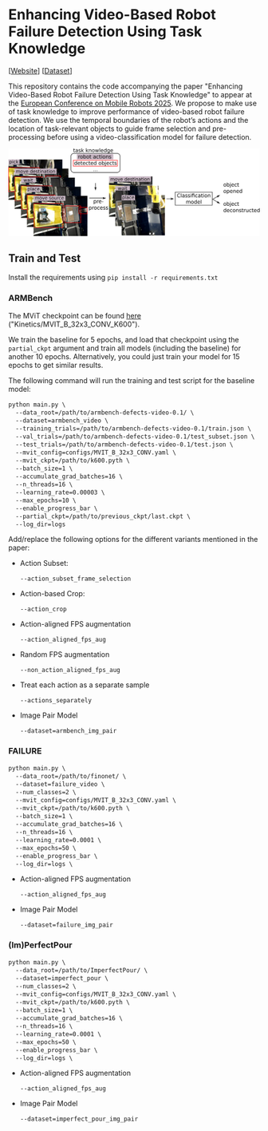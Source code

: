# Enhancing Video-Based Robot Failure Detection Using Task Knowledge

[<a href="https://sthoduka.github.io/using_task_knowledge/">Website</a>] 
[<a href="https://zenodo.org/records/15873769">Dataset</a>]

This repository contains the code accompanying the paper "Enhancing Video-Based Robot Failure Detection Using Task Knowledge" to appear at the <a href="https://ecmr2025.dei.unipd.it/">European Conference on Mobile Robots 2025</a>. We propose to make use of task knowledge to improve performance of video-based robot failure detection. We use the temporal boundaries of the robot’s actions and the location of task-relevant objects to guide frame selection and pre-processing before using a video-classification model for failure detection.

![Concept](docs/concept.svg)

## Train and Test
Install the requirements using `pip install -r requirements.txt`

### ARMBench

The MViT checkpoint can be found [here](https://github.com/facebookresearch/SlowFast/blob/main/MODEL_ZOO.md) ("Kinetics/MVIT_B_32x3_CONV_K600").

We train the baseline for 5 epochs, and load that checkpoint using the `partial_ckpt` argument and train all models (including the baseline) for another 10 epochs. Alternatively, you could just train your model for 15 epochs to get similar results.

The following command will run the training and test script for the baseline model:
```
python main.py \
  --data_root=/path/to/armbench-defects-video-0.1/ \
  --dataset=armbench_video \
  --training_trials=/path/to/armbench-defects-video-0.1/train.json \
  --val_trials=/path/to/armbench-defects-video-0.1/test_subset.json \
  --test_trials=/path/to/armbench-defects-video-0.1/test.json \
  --mvit_config=configs/MVIT_B_32x3_CONV.yaml \
  --mvit_ckpt=/path/to/k600.pyth \
  --batch_size=1 \
  --accumulate_grad_batches=16 \
  --n_threads=16 \
  --learning_rate=0.00003 \
  --max_epochs=10 \
  --enable_progress_bar \
  --partial_ckpt=/path/to/previous_ckpt/last.ckpt \
  --log_dir=logs

```
Add/replace the following options for the different variants mentioned in the paper:

* Action Subset:
    ```
    --action_subset_frame_selection
    ```

* Action-based Crop:
    ```
    --action_crop
    ```
* Action-aligned FPS augmentation
    ```
    --action_aligned_fps_aug
    ```
* Random FPS augmentation
    ```
    --non_action_aligned_fps_aug
    ```
* Treat each action as a separate sample
    ```
    --actions_separately
    ```
* Image Pair Model
    ```
    --dataset=armbench_img_pair
    ```

### FAILURE
```
python main.py \
  --data_root=/path/to/finonet/ \
  --dataset=failure_video \
  --num_classes=2 \
  --mvit_config=configs/MVIT_B_32x3_CONV.yaml \
  --mvit_ckpt=/path/to/k600.pyth \
  --batch_size=1 \
  --accumulate_grad_batches=16 \
  --n_threads=16 \
  --learning_rate=0.0001 \
  --max_epochs=50 \
  --enable_progress_bar \
  --log_dir=logs \
```

* Action-aligned FPS augmentation
    ```
    --action_aligned_fps_aug
    ```

* Image Pair Model
    ```
    --dataset=failure_img_pair
    ```

### (Im)PerfectPour
```
python main.py \
  --data_root=/path/to/ImperfectPour/ \
  --dataset=imperfect_pour \
  --num_classes=2 \
  --mvit_config=configs/MVIT_B_32x3_CONV.yaml \
  --mvit_ckpt=/path/to/k600.pyth \
  --batch_size=1 \
  --accumulate_grad_batches=16 \
  --n_threads=16 \
  --learning_rate=0.0001 \
  --max_epochs=50 \
  --enable_progress_bar \
  --log_dir=logs \
```

* Action-aligned FPS augmentation
    ```
    --action_aligned_fps_aug
    ```

* Image Pair Model
    ```
    --dataset=imperfect_pour_img_pair
    ```
